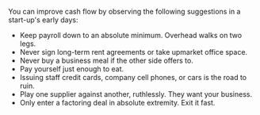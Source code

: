 
You can improve cash flow by observing the following suggestions in a start-up's early days:
- Keep payroll down to an absolute minimum. Overhead walks on two legs.
- Never sign long-term rent agreements or take upmarket office space.
- Never buy a business meal if the other side offers to.
- Pay yourself just enough to eat.
- Issuing staff credit cards, company cell phones, or cars is the road to ruin.
- Play one supplier against another, ruthlessly. They want your business.
- Only enter a factoring deal in absolute extremity. Exit it fast.
